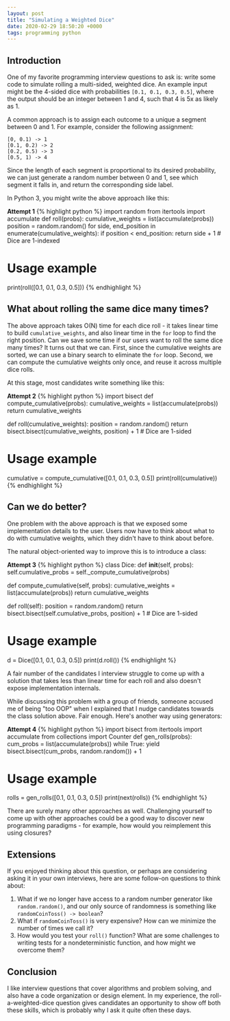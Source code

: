 ```yaml
---
layout: post
title: "Simulating a Weighted Dice"
date: 2020-02-29 18:50:20 +0000
tags: programming python
---
```


## Introduction

One of my favorite programming interview questions to ask is: write some code to simulate rolling a multi-sided, weighted dice. An example input might be the 4-sided dice with probabilities `[0.1, 0.1, 0.3, 0.5]`, where the output should be an integer between 1 and 4, such that 4 is 5x as likely as 1.

A common approach is to assign each outcome to a unique a segment between 0 and 1. For example, consider the following assignment:

```
[0, 0.1) -> 1
[0.1, 0.2) -> 2
[0.2, 0.5) -> 3
[0.5, 1) -> 4
```

Since the length of each segment is proportional to its desired probability, we can just generate a random number between 0 and 1, see which segment it falls in, and return the corresponding side label.

In Python 3, you might write the above approach like this:

**Attempt 1**
{% highlight python %}
import random
from itertools import accumulate
def roll(probs):
cumulative_weights = list(accumulate(probs))
position = random.random()
for side, end_position in enumerate(cumulative_weights):
if position < end_position:
return side + 1 # Dice are 1-indexed

# Usage example

print(roll([0.1, 0.1, 0.3, 0.5]))
{% endhighlight %}

## What about rolling the same dice many times?

The above approach takes O(N) time for each dice roll - it takes linear time to build `cumulative_weights`, and also linear time in the `for` loop to find the right position. Can we save some time if our users want to roll the same dice many times? It turns out that we can. First, since the cumulative weights are sorted, we can use a binary search to eliminate the `for` loop. Second, we can compute the cumulative weights only once, and reuse it across multiple dice rolls.

At this stage, most candidates write something like this:

**Attempt 2**
{% highlight python %}
import bisect
def compute_cumulative(probs):
cumulative_weights = list(accumulate(probs))
return cumulative_weights

def roll(cumulative_weights):
position = random.random()
return bisect.bisect(cumulative_weights, position) + 1 # Dice are 1-sided

# Usage example

cumulative = compute_cumulative([0.1, 0.1, 0.3, 0.5])
print(roll(cumulative))
{% endhighlight %}

## Can we do better?

One problem with the above approach is that we exposed some implementation details to the user. Users now have to think about what to do with cumulative weights, which they didn't have to think about before.

The natural object-oriented way to improve this is to introduce a class:

**Attempt 3**
{% highlight python %}
class Dice:
def **init**(self, probs):
self.cumulative_probs = self.\_compute_cumulative(probs)

def compute_cumulative(self, probs):
cumulative_weights = list(accumulate(probs))
return cumulative_weights

def roll(self):
position = random.random()
return bisect.bisect(self.cumulative_probs, position) + 1 # Dice are 1-sided

# Usage example

d = Dice([0.1, 0.1, 0.3, 0.5])
print(d.roll())
{% endhighlight %}

A fair number of the candidates I interview struggle to come up with a solution that takes less than linear time for each roll and also doesn't expose implementation internals.

While discussing this problem with a group of friends, someone accused me of being "too OOP" when I explained that I nudge candidates towards the class solution above. Fair enough. Here's another way using generators:

**Attempt 4**
{% highlight python %}
import bisect
from itertools import accumulate
from collections import Counter
def gen_rolls(probs):
cum_probs = list(accumulate(probs))
while True:
yield bisect.bisect(cum_probs, random.random()) + 1

# Usage example

rolls = gen_rolls([0.1, 0.1, 0.3, 0.5])
print(next(rolls))
{% endhighlight %}

There are surely many other approaches as well. Challenging yourself to come up with other approaches could be a good way to discover new programming paradigms - for example, how would you reimplement this using closures?

## Extensions

If you enjoyed thinking about this question, or perhaps are considering asking it in your own interviews, here are some follow-on questions to think about:

1. What if we no longer have access to a random number generator like `random.random()`, and our only source of randomness is something like `randomCoinToss() -> boolean`?
2. What if `randomCoinToss()` is very expensive? How can we minimize the number of times we call it?
3. How would you test your `roll()` function? What are some challenges to writing tests for a nondeterministic function, and how might we overcome them?

## Conclusion

I like interview questions that cover algorithms and problem solving, and also have a code organization or design element. In my experience, the roll-a-weighted-dice question gives candidates an opportunity to show off both these skills, which is probably why I ask it quite often these days.
